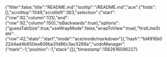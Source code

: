{"filter":false,"title":"README.md","tooltip":"/README.md","ace":{"folds":[],"scrolltop":1049,"scrollleft":363,"selection":{"start":{"row":92,"column":131},"end":{"row":92,"column":150},"isBackwards":true},"options":{"guessTabSize":true,"useWrapMode":false,"wrapToView":true},"firstLineState":{"row":42,"state":"start","mode":"ace/mode/markdown"}},"hash":"fd4916b022d4ad4b650ea806ba31d86c3ac5289a","undoManager":{"mark":-1,"position":-1,"stack":[]},"timestamp":1562616096227}